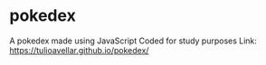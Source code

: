 # pokedex
A pokedex made using JavaScript
Coded for study purposes
Link: https://tulioavellar.github.io/pokedex/
